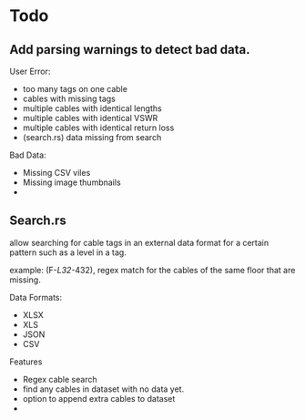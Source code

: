 # Todo

## Add parsing warnings to detect bad data.

User Error:
- too many tags on one cable
- cables with missing tags
- multiple cables with identical lengths
- multiple cables with identical VSWR
- multiple cables with identical return loss
- (search.rs) data missing from search

Bad Data: 
- Missing CSV viles
- Missing image thumbnails 
- 

## Search.rs

allow searching for cable tags in an external data format for a certain pattern such as a level in a tag. 

example:
(F-*L32*-432), regex match for the cables of the same floor that are missing.

Data Formats:
- XLSX 
- XLS 
- JSON
- CSV

Features 
- Regex cable search
- find any cables in dataset with no data yet.
- option to append extra cables to dataset
- 